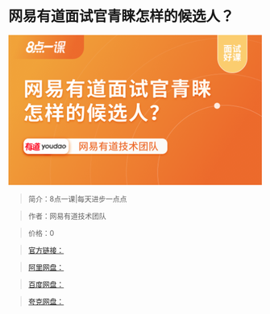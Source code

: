 # 网易有道面试官青睐怎样的候选人？

![img](../../assets/Cgp9HWEnSPCAMIExAAIWu-poPtQ141.png)

> 简介：8点一课|每天进步一点点

> 作者：网易有道技术团队

> 价格：0

> [官方链接：]()

> [阿里网盘：]()

> [百度网盘：]()

> [夸克网盘：]()
